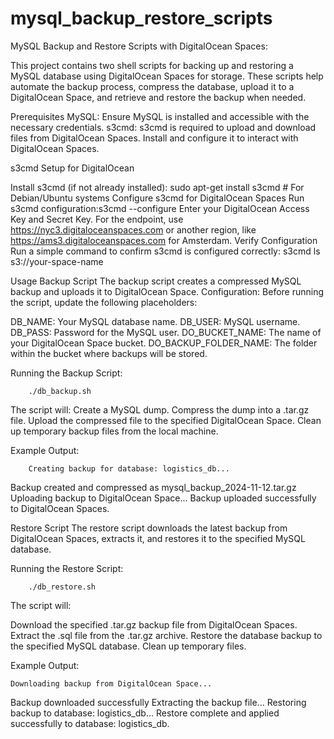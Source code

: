 # mysql_backup_restore_scripts
MySQL Backup and Restore Scripts with DigitalOcean Spaces:
 
This project contains two shell scripts for backing up and restoring a MySQL database using DigitalOcean Spaces for storage. These scripts help automate the backup process, compress the database, upload it to a DigitalOcean Space, and retrieve and restore the backup when needed.

Prerequisites
MySQL: Ensure MySQL is installed and accessible with the necessary credentials.
s3cmd: s3cmd is required to upload and download files from DigitalOcean Spaces. Install and configure it to interact with DigitalOcean Spaces.

s3cmd Setup for DigitalOcean

Install s3cmd (if not already installed):
sudo apt-get install s3cmd  # For Debian/Ubuntu systems
Configure s3cmd for DigitalOcean Spaces
Run s3cmd configuration:s3cmd --configure
Enter your DigitalOcean Access Key and Secret Key.
For the endpoint, use https://nyc3.digitaloceanspaces.com or another region, like https://ams3.digitaloceanspaces.com for Amsterdam.
Verify Configuration
Run a simple command to confirm s3cmd is configured correctly:
	s3cmd ls s3://your-space-name

Usage
Backup Script
	The backup script creates a compressed MySQL backup and uploads it to      DigitalOcean Space.
Configuration:
Before running the script, update the following placeholders:

DB_NAME: Your MySQL database name.
DB_USER: MySQL username.
DB_PASS: Password for the MySQL user.
DO_BUCKET_NAME: The name of your DigitalOcean Space bucket.
DO_BACKUP_FOLDER_NAME: The folder within the bucket where backups will be stored.

Running the Backup Script:
	
 		./db_backup.sh
	
The script will:
Create a MySQL dump.
Compress the dump into a .tar.gz file.
Upload the compressed file to the specified DigitalOcean Space.
Clean up temporary backup files from the local machine.

Example Output:

		Creating backup for database: logistics_db...
Backup created and compressed as mysql_backup_2024-11-12.tar.gz
Uploading backup to DigitalOcean Space...
Backup uploaded successfully to DigitalOcean Spaces.



Restore Script
	The restore script downloads the latest backup from DigitalOcean Spaces, extracts it, and restores it to the specified MySQL database.

Running the Restore Script:
            
	    ./db_restore.sh
	
The script will:

Download the specified .tar.gz backup file from DigitalOcean Spaces.
Extract the .sql file from the .tar.gz archive.
Restore the database backup to the specified MySQL database.
Clean up temporary files.

Example Output:

  	Downloading backup from DigitalOcean Space...
Backup downloaded successfully
Extracting the backup file...
Restoring backup to database: logistics_db...
Restore complete and applied successfully to database: logistics_db.






